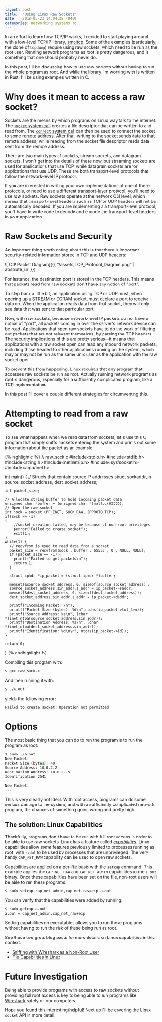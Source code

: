 ```yaml
---
layout: post
title:  "Using Linux Raw Sockets"
date:   2018-05-23 14:04:38 -0400
categories: networking systems rc
---
```


In an effort to learn how TCP/IP works, I decided to start playing around with
a low-level TCP/IP library, [smoltcp](https://github.com/m-labs/smoltcp). Some of
the examples (particularly, the clone of `tcpdump`) require using raw sockets,
which need to be run as the root user. Running network programs as root is pretty
dangerous, and is something that one should probably never do.

In this post, I'll be discussing how to use raw sockets without having to run the
whole program as root. And while the library I'm working with is written in Rust,
I'll be using examples written in C.

# Why does it mean to access a raw socket?

Sockets are the means by which programs on Linux way talk to the internet.
The [`socket` system call](http://man7.org/linux/man-pages/man7/socket.7.html)
creates a file descriptor that can be written to and read from. The [`connect` system call](http://man7.org/linux/man-pages/man2/connect.2.html)
can then be used to connect the socket to some remote address.
After that, writing to the
socket sends data to that remote address, while reading from the socket file
descriptor reads data sent from the remote address.

There are two main types of sockets, stream sockets, and datagram sockets.
I won't get into the details of these now, but streaming sockets are used for applications
that use TCP, while datagram sockets are for applications that use UDP. These are both
transport-level protocols that follow the network-level IP protocol.

If you are interested in writing your own implementations of one of these protocols,
or need to use a different transport-layer protocol, you'll need to use _raw_ sockets.
Raw sockets operate at the network OSI level, which means that transport-level headers
such as TCP or UDP headers will not be automatically decoded. If you are implementing a
a transport-level protocol, you'll have to write code to decode and encode the transport-level
headers in your application.

# Raw Sockets and Security

An important thing worth noting about this is that there is important security-related
information stored in TCP and UDP headers:

![TCP Packet Diagram]({{ "/assets/TCP_Protocol_Diagram.png" | absolute_url }})

For instance, the destination port is stored in the TCP headers. This means that packets
read from raw sockets don't have any notion of "port".

To step back a little bit, an application using TCP or UDP must, when opening up a STREAM or DGRAM socket, must declare a port to receive data on.  When the application reads data from that
socket, they will only see data that was sent to that particular port.

Now, with raw sockets, because network-level IP packets do not have a notion of "port", all
packets coming in over the server's network device can be read. Applications that open raw sockets
have to do the work of filtering out packets that are not relevant themselves, by parsing the TCP
headers. The security implications of this are pretty serious--it means that applications with
a raw socket open can read any inbound network packets, including those headed to other applications
running on the system, which may or may not be run as the same unix user as the application with
the raw socket open.

To prevent this from happening, Linux requires that any program that accesses raw sockets be
run as root. Actually running network programs as root is dangerous, especially for a sufficiently
complicated program, like a TCP implementation.

In this post I'll cover a couple different strategies for circumventing this.


# Attempting to read from a raw socket

To see what happens when we read data from sockets, let's use this C program that
simply sniffs packets entering the system and prints out some information about
the packet as an example:

{% highlight c %}
// raw_sock.c
#include<stdio.h>
#include<stdlib.h>
#include<string.h>
#include<netinet/ip.h>
#include<sys/socket.h>
#include<arpa/inet.h>

int main() {
    // Structs that contain source IP addresses
    struct sockaddr_in source_socket_address, dest_socket_address;

    int packet_size;

    // Allocate string buffer to hold incoming packet data
    unsigned char *buffer = (unsigned char *)malloc(65536);
    // Open the raw socket
    int sock = socket (PF_INET, SOCK_RAW, IPPROTO_TCP);
    if(sock == -1)
    {
        //socket creation failed, may be because of non-root privileges
        perror("Failed to create socket");
        exit(1);
    }
    while(1) {
      // recvfrom is used to read data from a socket
      packet_size = recvfrom(sock , buffer , 65536 , 0 , NULL, NULL);
      if (packet_size == -1) {
        printf("Failed to get packets\n");
        return 1;
      }

      struct iphdr *ip_packet = (struct iphdr *)buffer;

      memset(&source_socket_address, 0, sizeof(source_socket_address));
      source_socket_address.sin_addr.s_addr = ip_packet->saddr;
      memset(&dest_socket_address, 0, sizeof(dest_socket_address));
      dest_socket_address.sin_addr.s_addr = ip_packet->daddr;

      printf("Incoming Packet: \n");
      printf("Packet Size (bytes): %d\n",ntohs(ip_packet->tot_len));
      printf("Source Address: %s\n", (char *)inet_ntoa(source_socket_address.sin_addr));
      printf("Destination Address: %s\n", (char *)inet_ntoa(dest_socket_address.sin_addr));
      printf("Identification: %d\n\n", ntohs(ip_packet->id));
    }

    return 0;
}
{% endhighlight %}

Compiling this program with:
```bash
$ gcc raw_sock.c
```

And then running it with:
```bash
$ ./a.out
```

yields the following error:

```
Failed to create socket: Operation not permitted
```

# Options

The most basic thing that you can do to run the program
is to run the program as root:

```bash
$ sudo ./a.out
New Packet:
Packet Size (bytes): 40
Source Address: 10.0.2.2
Destination Address: 10.0.2.15
Identification 2541

New Packet:
...
```

This is very clearly not ideal. With root access, programs can
do some serious damage to the system, and with a sufficiently
complicated network program, the chances of something going wrong
and pretty high.

## The solution: Linux Capabilities

Thankfully, programs don't have to be run with full root access in order
to be able to use raw sockets. Linux has a feature called [_capabilities_](http://man7.org/linux/man-pages/man7/capabilities.7.html).
Linux capabilities allow _some_ features previously limited to processes running as root (with `sudo`)
to be used by processes that are unprivileged. The very handy `CAP_NET_RAW` capability can be used
to open raw sockets.

Capabilities are applied on a per-file basis with the `setcap` command. This example applies the
`CAP_NET_RAW` and `CAP_NET_ADMIN` capabilities to the `a.out` binary. Once these capabilities
have been set on the file, non-root users will be able to run these programs.

```bash
$ sudo setcap cap_net_admin,cap_net_raw=eip a.out
```

You can verify that the capabilities were added by running:

```bash
$ sudo getcap a.out
a.out = cap_net_admin,cap_net_raw+eip
```

Setting capabilities on executables allows you to run these programs
without having to run the risk of these being run as root.

See these two great blog posts for more details on Linux capabilities in this context.

* [Sniffing with Wireshark as a Non-Root User](http://packetlife.net/blog/2010/mar/19/sniffing-wireshark-non-root-user/)
* [File Capabilities in Linux](http://www.andy-pearce.com/blog/posts/2013/Mar/file-capabilities-in-linux/)

# Future Investigation

Being able to provide programs with access to raw sockets without providing full root access
is key to being able to run programs like [Wireshark](https://www.wireshark.org/) safely on our computers.

Hope you found this interesting/helpful! Next up I'll be covering the Linux `socket` API
in more detail.
